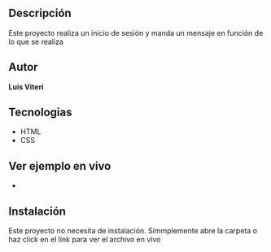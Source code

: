 ## Descripción
Este proyecto realiza un inicio de sesión y manda un mensaje en función de lo que se realiza

## Autor
**Luis Viteri**

## Tecnologias
- HTML
- CSS

## Ver ejemplo en vivo
- [ ]()

## Instalación
Este proyecto no necesita de instalación. Simmplemente abre la carpeta o haz click en el link para ver el archivo en vivo
